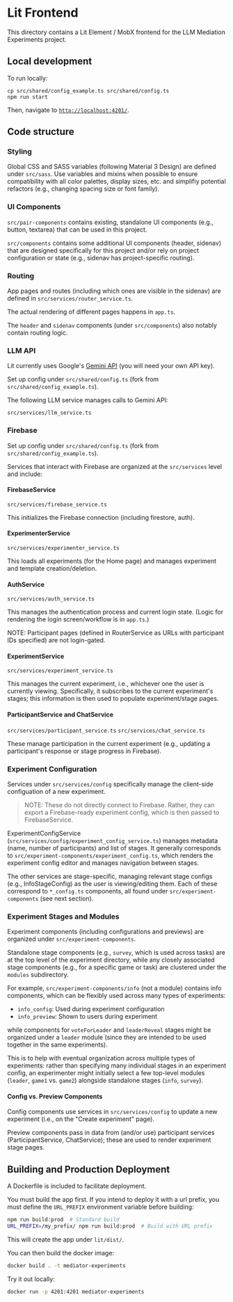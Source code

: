   # Lit Frontend

This directory contains a Lit Element / MobX frontend for the LLM Mediation
Experiments project.

## Local development

To run locally:

```
cp src/shared/config_example.ts src/shared/config.ts
npm run start
```

Then, navigate to [`http://localhost:4201/`](http://localhost:4201/).

## Code structure

### Styling

Global CSS and SASS variables (following Material 3 Design) are defined under
`src/sass`. Use variables and mixins when possible to ensure compatibility
with all color palettes, display sizes, etc. and simplifiy potential
refactors (e.g., changing spacing size or font family).

### UI Components

`src/pair-components` contains existing, standalone UI components
(e.g., button, textarea) that can be used in this project.

`src/components` contains some additional UI components (header, sidenav)
that are designed specifically for this project and/or rely on project
configuration or state (e.g., sidenav has project-specific routing).

### Routing

App pages and routes (including which ones are visible in the sidenav)
are defined in `src/services/router_service.ts`.

The actual rendering of different pages happens in `app.ts`.

The `header` and `sidenav` components (under `src/components`) also notably
contain routing logic.

### LLM API

Lit currently uses Google's [Gemini API](https://ai.google.dev/gemini-api)
(you will need your own API key).

Set up config under `src/shared/config.ts`
(fork from `src/shared/config_example.ts`).

The following LLM service manages calls to Gemini API:

`src/services/llm_service.ts`

### Firebase

Set up config under `src/shared/config.ts`
(fork from `src/shared/config_example.ts`).

Services that interact with Firebase are organized at the
`src/services` level and include:

#### FirebaseService

`src/services/firebase_service.ts`

This initializes the Firebase connection (including firestore, auth).

#### ExperimenterService

`src/services/experimenter_service.ts`

This loads all experiments (for the Home page) and manages experiment
and template creation/deletion.

#### AuthService

`src/services/auth_service.ts`

This manages the authentication process and current login state.
(Logic for rendering the login screen/workflow is in `app.ts`.)

NOTE: Participant pages (defined in RouterService as URLs with participant
IDs specified) are not login-gated.

#### ExperimentService

`src/services/experiment_service.ts`

This manages the current experiment, i.e., whichever one the user is
currently viewing. Specifically, it subscribes to the current experiment's
stages; this information is then used to populate experiment/stage pages.

#### ParticipantService and ChatService

`src/services/participant_service.ts`
`src/services/chat_service.ts`

These manage participation in the current experiment (e.g., updating
a participant's response or stage progress in Firebase).

### Experiment Configuration

Services under `src/services/config` specifically manage the client-side
configuation of a new experiment.

> NOTE: These do not directly connect to Firebase. Rather, they can export
a Firebase-ready experiment config, which is then passed to FirebaseService.

ExperimentConfigService (`src/services/config/experiment_config_service.ts`)
manages metadata (name, number of participants) and list of stages.
It generally corresponds to `src/experiment-components/experiment_config.ts`,
which renders the experiment config editor and manages navigation between
stages.

The other services are stage-specific, managing relevant stage configs
(e.g., InfoStageConfig) as the user is viewing/editing them. Each of these
correspond to `*_config.ts` components, all found under
`src/experiment-components` (see next section).

### Experiment Stages and Modules

Experiment components (including configurations and previews)
are organized under `src/experiment-components`.

Standalone stage components (e.g., `survey`, which is used across tasks)
are at the top level of the experiment directory, while any closely
associated stage components (e.g., for a specific game or task) are clustered
under the `modules` subdirectory.

For example, `src/experiment-components/info` (not a module)
contains info components, which can be flexibly used across many types
of experiments:

- `info_config`: Used during experiment configuration
- `info_preview`: Shown to users during experiment

while components for `voteForLeader` and `leaderReveal` stages
might be organized under a `leader` module
(since they are intended to be used together in the same experiments).

This is to help with eventual organization across multiple types of
experiments: rather than specifying many individual stages
in an experiment config, an experimenter might initially select a few
top-level modules (`leader`, `game1` vs. `game2`) alongside standalone
stages (`info`, `survey`).

#### Config vs. Preview Components

Config components use services in `src/services/config` to update
a new experiment (i.e., on the "Create experiment" page).

Preview components pass in data from (and/or use) participant services
(ParticipantService, ChatService); these are used to render experiment stage
pages.


## Building and Production Deployment

A Dockerfile is included to facilitate deployment.

You must build the app first. If you intend to deploy it with a url prefix, you must define the `URL_PREFIX` environment variable before building:

```bash
npm run build:prod  # Standard build
URL_PREFIX=/my_prefix/ npm run build:prod  # Build with URL prefix
```


This will create the app under `lit/dist/`.

You can then build the docker image:

```bash
docker build . -t mediator-experiments
```

Try it out locally:

```bash
docker run -p 4201:4201 mediator-experiments
```


